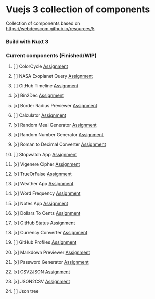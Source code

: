 # Vuejs 3 collection of components

Collection of components based on https://webdevscom.github.io/resources/5

### Build with Nuxt 3

### Current components (Finished/WIP)

1. [ ] 
   ColorCycle [Assignment](https://github.com/florinpop17/app-ideas/blob/master/Projects/1-Beginner/Color-Cycle-App.md)

2. [ ] NASA Exoplanet
   Query [Assignment](https://github.com/florinpop17/app-ideas/blob/master/Projects/3-Advanced/NASA-Exoplanet-Query.md)

3. [ ] GitHub
   Timeline [Assignment](https://github.com/florinpop17/app-ideas/blob/master/Projects/3-Advanced/GitHub-Timeline-App.md)

4. [x] Bin2Dec [Assignment](https://github.com/florinpop17/app-ideas/blob/master/Projects/1-Beginner/Bin2Dec-App.md)

5. [x] Border Radius
   Previewer [Assignment](https://github.com/florinpop17/app-ideas/blob/master/Projects/1-Beginner/Border-Radius-Previewer.md)

6. [ ] 
   Calculator [Assignment](https://github.com/florinpop17/app-ideas/blob/master/Projects/1-Beginner/Calculator-App.md)

7. [x] Random Meal
   Generator [Assignment](https://github.com/florinpop17/app-ideas/blob/master/Projects/1-Beginner/Random-Meal-Generator.md)

8. [x] Random Number
   Generator [Assignment](https://github.com/florinpop17/app-ideas/blob/master/Projects/1-Beginner/Random-Number-Generator.md)

9. [x] Roman to Decimal
   Converter [Assignment](https://github.com/florinpop17/app-ideas/blob/master/Projects/1-Beginner/Roman-to-Decimal-Converter.md)

10. [ ] Stopwatch
    App [Assignment](https://github.com/florinpop17/app-ideas/blob/master/Projects/1-Beginner/Stopwatch-App.md)

11. [x] Vigenere
    Cipher [Assignment](https://github.com/florinpop17/app-ideas/blob/master/Projects/1-Beginner/Vigenere-Cipher.md)

12. [x] 
    TrueOrFalse [Assignment](https://github.com/florinpop17/app-ideas/blob/master/Projects/1-Beginner/True-or-False-App.md)

13. [x] Weather
    App [Assignment](https://github.com/florinpop17/app-ideas/blob/master/Projects/1-Beginner/Weather-App.md)

14. [x] Word
    Frequency [Assignment](https://github.com/florinpop17/app-ideas/blob/master/Projects/1-Beginner/Word-Frequency-App.md)

15. [x] Notes App [Assignment](https://github.com/florinpop17/app-ideas/blob/master/Projects/1-Beginner/Notes-App.md)

16. [x] Dollars To
    Cents [Assignment](https://github.com/florinpop17/app-ideas/blob/master/Projects/1-Beginner/Dollars-To-Cents-App.md)

17. [x] GitHub
    Status [Assignment](https://github.com/florinpop17/app-ideas/blob/master/Projects/1-Beginner/GitHub-Status-App.md)

18. [x] Currency
    Converter [Assignment](https://github.com/florinpop17/app-ideas/blob/master/Projects/2-Intermediate/Currency-Converter.md)

19. [ ] GitHub
    Profiles [Assignment](https://github.com/florinpop17/app-ideas/blob/master/Projects/2-Intermediate/GitHub-Profiles.md)

20. [x] Markdown
    Previewer [Assignment](https://github.com/florinpop17/app-ideas/blob/master/Projects/2-Intermediate/Markdown-Previewer.md)

21. [x] Password
    Generator [Assignment](https://github.com/florinpop17/app-ideas/blob/master/Projects/2-Intermediate/Password-Generator.md)

22. [x] CSV2JSON [Assignment](https://github.com/florinpop17/app-ideas/blob/master/Projects/1-Beginner/CSV2JSON-App.md)

23. [x] JSON2CSV [Assignment](https://github.com/florinpop17/app-ideas/blob/master/Projects/1-Beginner/JSON2CSV-App.md)

24. [ ] Json tree